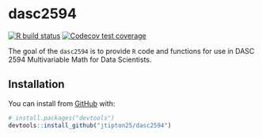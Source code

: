 
<!-- README.md is generated from README.Rmd. Please edit that file -->

# dasc2594

<!-- badges: start -->

[![R build
status](https://github.com/jtipton25/dasc2594/workflows/R-CMD-check/badge.svg)](https://github.com/jtipton25/dasc2594/actions)
[![Codecov test
coverage](https://codecov.io/gh/jtipton25/dasc2594/branch/master/graph/badge.svg)](https://codecov.io/gh/jtipton25/dasc2594?branch=master)
<!-- badges: end -->

The goal of the `dasc2594` is to provide `R` code and functions for use
in DASC 2594 Multivariable Math for Data Scientists.

## Installation

<!-- You can install the released version of dasc2594 from [CRAN](https://CRAN.R-project.org) with: -->

<!-- ``` r -->

<!-- install.packages("dasc2594") -->

<!-- ``` -->

<!-- And the development version from [GitHub](https://github.com/) with: -->

You can install from [GitHub](https://github.com/) with:

``` r
# install.packages("devtools")
devtools::install_github("jtipton25/dasc2594")
```

<!-- ## Example -->

<!-- This is a basic example which shows you how to solve a common problem: -->

<!-- ```{r example} -->

<!-- library(dasc2594) -->

<!-- ## basic example code -->

<!-- ``` -->

<!-- What is special about using `README.Rmd` instead of just `README.md`? You can include R chunks like so: -->

<!-- ```{r cars} -->

<!-- summary(cars) -->

<!-- ``` -->

<!-- You'll still need to render `README.Rmd` regularly, to keep `README.md` up-to-date. -->

<!-- You can also embed plots, for example: -->

<!-- ```{r pressure, echo = FALSE} -->

<!-- plot(pressure) -->

<!-- ``` -->

<!-- In that case, don't forget to commit and push the resulting figure files, so they display on GitHub! -->
